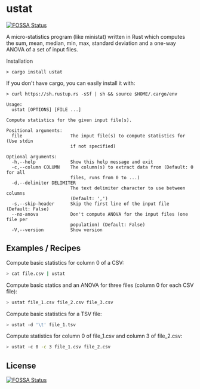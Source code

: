 # ustat
[![FOSSA Status](https://app.fossa.com/api/projects/git%2Bgithub.com%2FDavidMChan%2Fustat.svg?type=shield)](https://app.fossa.com/projects/git%2Bgithub.com%2FDavidMChan%2Fustat?ref=badge_shield)

A micro-statistics program (like ministat) written in Rust which computes the sum, mean, median, min, max, standard deviation and a one-way ANOVA of a set of input files.

Installation
```
> cargo install ustat
```

If you don't have cargo, you can easily install it with:
```
> curl https://sh.rustup.rs -sSf | sh && source $HOME/.cargo/env
```

```
Usage:
  ustat [OPTIONS] [FILE ...]

Compute statistics for the given input file(s).

Positional arguments:
  file                  The input file(s) to compute statistics for (Use stdin
                        if not specified)

Optional arguments:
  -h,--help             Show this help message and exit
  -c,--column COLUMN    The column(s) to extract data from (Default: 0 for all
                        files, runs from 0 to ...)
  -d,--delimiter DELIMITER
                        The text delimiter character to use between columns
                        (Default: ',')
  -s,--skip-header      Skip the first line of the input file (Default: False)
  --no-anova            Don't compute ANOVA for the input files (one file per
                        population) (Default: False)
  -V,--version          Show version
```

## Examples / Recipes

Compute basic statistics for column 0 of a CSV:
```bash
> cat file.csv | ustat
```

Compute basic statics and an ANOVA for three files (column 0 for each CSV file):
```bash
> ustat file_1.csv file_2.csv file_3.csv
```

Compute basic statistics for a TSV file:
```bash
> ustat -d '\t' file_1.tsv
```

Compute statistics for column 0 of file_1.csv and column 3 of file_2.csv:
```bash
> ustat -c 0 -c 3 file_1.csv file_2.csv
```


## License
[![FOSSA Status](https://app.fossa.com/api/projects/git%2Bgithub.com%2FDavidMChan%2Fustat.svg?type=large)](https://app.fossa.com/projects/git%2Bgithub.com%2FDavidMChan%2Fustat?ref=badge_large)